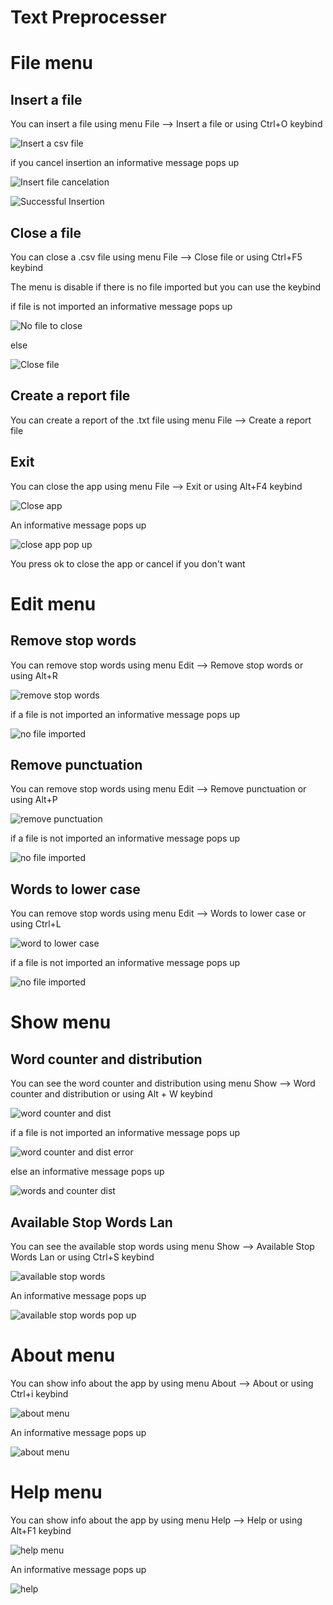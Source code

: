 # Text Preprocesser

# File menu

## Insert a file


You can insert a file using menu File --> Insert a file or using Ctrl+O keybind

<p><img src = "doc images/file/insert a file.png" title = "Insert a csv file"/></p>

if you cancel insertion an informative message pops up

<p><img src = "doc images/file/insert a file error.png" title = "Insert file cancelation"/> </p>


<p><img src = "doc images/file/successful insertion.png" title="Successful Insertion"/> </p>

## Close a file

You can close a .csv file using menu File --> Close file or using Ctrl+F5 keybind

The menu is disable if there is no file imported but you can use the keybind

if file is not imported an informative message pops up

<p><img src= "doc images/file/no file to close.png" title="No file to close"/></p>

else

<p><img src="doc images/file/close file successful.png" title="Close file"/></p>

## Create a report file

You can create a report of the .txt file using menu File --> Create a  report file

## Exit

You can close the app using menu File --> Exit or using Alt+F4 keybind

<p><img src = "doc images/file/exit menu.png" title="Close app">

An informative message pops up

<p><img src ="doc images/file/exit menu pop up.png" title="close app pop up"/> </p>

You press ok to close the app or cancel if you don't want

# Edit menu

## Remove stop words

You can remove stop words using menu Edit --> Remove stop words or using Alt+R

<p><img src="doc images/edit/remove stop words.png" title = "remove stop words"/></p>

if a file is not imported an informative message pops up

<p><img src ="doc images/edit/no file imported error.png" title="no file imported"/> </p>

## Remove punctuation

You can remove stop words using menu Edit --> Remove punctuation or using Alt+P

<p><img src="doc images/edit/remove punctuation.png" title = "remove punctuation"/></p>

if a file is not imported an informative message pops up

<p><img src ="doc images/edit/no file imported error.png" title="no file imported"/> </p>

## Words to lower case

You can remove stop words using menu Edit --> Words to lower case or using Ctrl+L

<p><img src="doc images/edit/words to lower case.png" title = "word to lower case"/></p>

if a file is not imported an informative message pops up

<p><img src ="doc images/edit/no file imported error.png" title="no file imported"/> </p>

# Show menu

## Word counter and distribution

You can see the word counter and distribution using menu Show --> Word counter and distribution or using Alt + W keybind

<p><img src ="doc images/show/word counter and dist.png" title="word counter and dist"/> </p>

if a file is not imported an informative message pops up

<p><img src ="doc images/show/words and d error.png" title="word counter and dist error"/> </p>

else an informative message pops up

<p><img src ="doc images/show/word and counter dist suc.png" title="words and counter dist"/> </p>

## Available Stop Words Lan

You can see the available stop words using menu Show --> Available Stop Words Lan or using Ctrl+S keybind

<p><img src ="doc images/show/av lan.png" title="available stop words"/> </p>

An informative message pops up

<p><img src ="doc images/show/av lan pop up.png" title="available stop words pop up"/> </p>


# About menu

You can show info about the app by using menu About --> About or using Ctrl+i keybind

<p><img src="doc images/about/about menu.png" title="about menu"/></p>

An informative message pops up

<p><img src="doc images/about/about.png" title="about menu"/></p> 

# Help menu

You can show info about the app by using menu Help --> Help or using Alt+F1 keybind

<p><img src="doc images/help/help menu.png" title="help menu"/></p>

An informative message pops up

<p><img src="doc images/help/help.png" title="help"/></p> 
